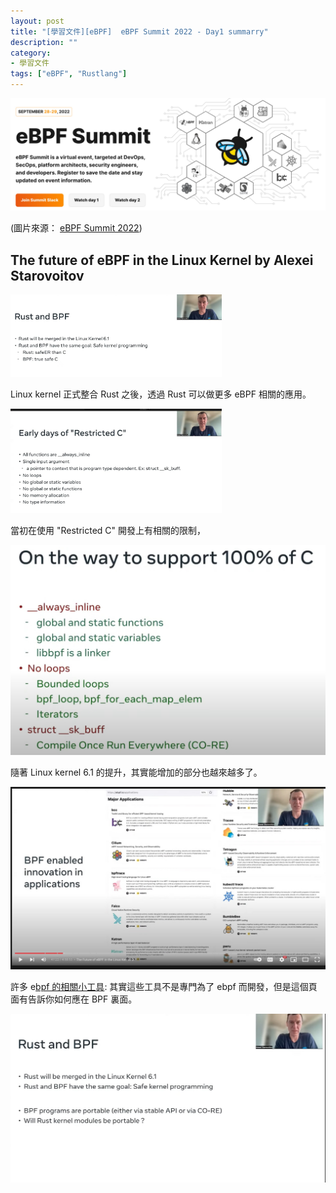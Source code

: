 ```yaml
---
layout: post
title: "[學習文件][eBPF]  eBPF Summit 2022 - Day1 summarry"
description: ""
category: 
- 學習文件
tags: ["eBPF", "Rustlang"]
---
```


![image-20220929104653298](../images/2021/image-20220929104653298.png)

(圖片來源： [eBPF Summit 2022](https://ebpf.io/summit-2022/))



## The future of eBPF in the Linux Kernel by Alexei Starovoitov

<img src="../images/2021/image-20220929104827100.png" alt="image-20220929104827100" style="zoom:33%;" />

Linux kernel  正式整合 Rust 之後，透過 Rust 可以做更多 eBPF 相關的應用。

<img src="../images/2021/image-20220929104811397.png" alt="image-20220929104811397" style="zoom:33%;" />

當初在使用 "Restricted  C" 開發上有相關的限制，

![image-20220929105511893](../images/2021/image-20220929105511893.png)

隨著 Linux kernel 6.1 的提升，其實能增加的部分也越來越多了。

![image-20221004141207932](../images/2021/image-20221004141207932.png)

許多 e[bpf 的相關小工具](https://ebpf.io/applications):  其實這些工具不是專門為了 ebpf 而開發，但是這個頁面有告訴你如何應在 BPF 裏面。

![image-20221004142430192](../images/2021/image-20221004142430192.png)





